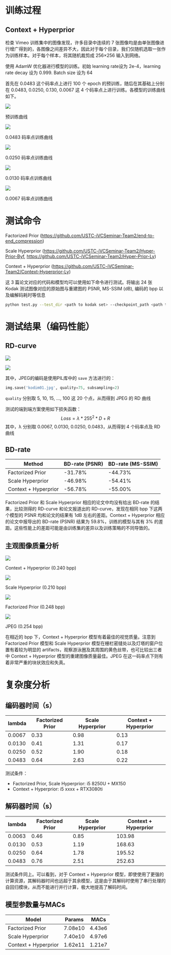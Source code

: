 # 训练过程

## Context + Hyperprior

检查 Vimeo 训练集中的图像发现，许多目录中连续的 7 张图像均是由单张图像进行增广得到的，各图像之间差异不大，因此对于每个目录，我们仅随机选取一张作为训练样本。对于每个样本，将其随机裁剪成 256×256 输入到网络。

使用 AdamW 优化器进行模型的训练。初始 learning rate设为 2e-4，learning rate decay 设为 0.999. Batch size 设为 64

首先在 0.0483 这个码率点上进行 100 个 epoch 的预训练，随后在其基础上分别在 0.0483, 0.0250, 0.130, 0.0067 这 4 个码率点上进行训练。各模型的训练曲线如下。

![](./figures/train_curve_pretrain.png)

预训练曲线

![](./figures/train_curve_483.png)

0.0483 码率点训练曲线

![](./figures/train_curve_250.png)

0.0250 码率点训练曲线

![](./figures/train_curve_130.png)

0.0130 码率点训练曲线

![](./figures/train_curve_067.png)

0.0067 码率点训练曲线

# 测试命令

Factorized Prior (https://github.com/USTC-iVCSeminar-Team2/end-to-end_compression)

Scale Hyperprior (https://github.com/USTC-iVCSeminar-Team2/Hyper-Prior-Byf, https://github.com/USTC-iVCSeminar-Team2/Hyper-Prior-Ly)

Context + Hyperprior (https://github.com/USTC-iVCSeminar-Team2/Context-Hyperprior-Ly) 

这 3 篇论文对应的代码和模型均可以使用如下命令进行测试。将输出 24  张 Kodak 测试图像对应的原始图与重建图的 PSNR, MS-SSIM (dB), 编码的 bpp 以及编解码耗时等信息

```bash
python test.py --test_dir <path to kodak set> --checkpoint_path <path to model file> --reco_dir <path to store reconstructed images>
```

# 测试结果（编码性能）

## RD-curve

![](./figures/curve_psnr_new.png)

![](./figures/curve_msssim_new.png)

其中，JPEG的编码是使用PIL库中的 `save` 方法进行的：

```python
img.save('kodim01.jpg', quality=75, subsampling=2)
```

`quality` 分别取 5, 10, 15, ..., 100 这 20 个点，从而得到 JPEG 的 RD 曲线

测试的端到端方案使用如下损失函数：
$$
Loss = \lambda*255^{2}*D + R
$$
其中，λ 分别取 0.0067, 0.0130, 0.0250, 0.0483，从而得到 4 个码率点及 RD 曲线

## BD-rate

| Method               | BD-rate (PSNR) | BD-rate (MS-SSIM) |
| -------------------- | -------------- | ----------------- |
| Factorized Prior     | -31.78%        | -44.73%           |
| Scale Hyperprior     | -46.98%        | -54.41%           |
| Context + Hyperprior | -56.78%        | -55.00%           |

Factorized Prior 和 Scale Hyperprior 相应的论文中均没有给出 BD-rate 的结果，比较测得的 RD-curve 和论文报道出的 RD-curve，发现在相同 bpp 下这两个模型的 PSNR 均和论文的结果有 1dB 左右的差距。Context + Hyperprior 相应的论文中报导出的 BD-rate (PSNR) 结果为 59.8%，训练的模型与其有 3% 的差距。这些性能上的差距可能是由训练集的差异以及训练策略的不同导致的。

## 主观图像质量分析

![](./figures/context_0240.png)

Context + Hyperprior (0.240 bpp)

![](./figures/hyperprior_0210.png)

Scale Hyperprior (0.210 bpp)

![](./figures/factorized_0248.png)

Factorized Prior (0.248 bpp)

![](./figures/jpeg_0254.jpg)

JPEG (0.254 bpp)

在相近的 bpp 下，Context + Hyperprior 模型有着最佳的视觉质量。注意到 Factorized Prior 模型和 Scale Hyperprior 模型在栅栏密缝处以及灯塔的窗户位置有着较为明显的 artifacts，观察游泳圈及其周围的黄色丝带，也可比较出三者中 Context + Hyperprior 模型的重建图像质量最佳。JPEG 在这一码率点下则有着非常严重的块状效应和失真。

# 复杂度分析

## 编码器时间（s）

| lambda | Factorized Prior | Scale Hyperprior | Context + Hyperprior |
| ------ | ---------------- | ---------------- | -------------------- |
| 0.0067 | 0.33             | 0.98             | 0.13                 |
| 0.0130 | 0.41             | 1.31             | 0.17                 |
| 0.0250 | 0.52             | 1.90             | 0.18                 |
| 0.0483 | 0.64             | 2.63             | 0.22                 |

测试条件：

* Factorized Prior, Scale Hyperprior: i5 8250U + MX150 
* Context + Hyperprior: i5 xxxx + RTX3080ti

## 解码器时间（s）

| lambda | Factorized Prior | Scale Hyperprior | Context + Hyperprior |
| ------ | ---------------- | ---------------- | -------------------- |
| 0.0063 | 0.46             | 0.85             | 103.98               |
| 0.0130 | 0.53             | 1.19             | 168.63               |
| 0.0250 | 0.64             | 1.78             | 195.52               |
| 0.0483 | 0.76             | 2.51             | 252.63               |

测试条件同上。可以看到，对于 Context + Hyperprior 模型，即使使用了更强的计算资源，其解码器时间也远超于其余模型，这是由于其解码时使用了串行处理的自回归模块，从而不能进行并行计算，极大地提高了解码时间。

## 模型参数量与MACs

| Model                | Params  | MACs   |
| -------------------- | ------- | ------ |
| Factorized Prior     | 7.08e10 | 4.43e6 |
| Scale Hyperprior     | 7.40e10 | 4.97e6 |
| Context + Hyperprior | 1.62e11 | 1.21e7 |

